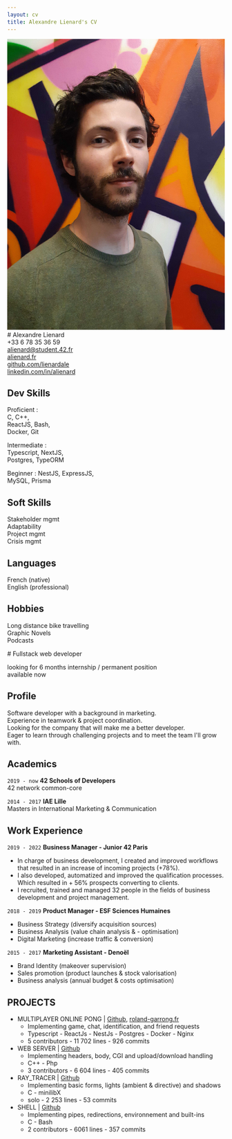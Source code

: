 ```yaml
---
layout: cv
title: Alexandre Lienard's CV
---
```

<!--- Logo --->
<link href="https://cdnjs.cloudflare.com/ajax/libs/font-awesome/5.13.0/css/all.min.css" rel="stylesheet">
<div markdown="1" class="left">

<div markdown="1" class="header">
<div class="photo">
<img id="photo" src="./assets/img/alienard.jpg">
</div>
# Alexandre Lienard  
  
</div>
<div class="reach_me">
<div><i class="fas fa-phone-alt"></i> +33 6 78 35 36 59 </div>
<div><i class="fas fa-envelope"></i><a href="mailto:alienard@student.42.fr" title="alienard@student.42.fr"> alienard@student.42.fr </a></div>
<div><i class="fab fa-firefox-browser"></i><a href="https://alienard.fr"> alienard.fr</a></div>
<div><i class="fab fa-github"></i><a href="https://github.com/lienardale"> github.com/lienardale</a></div>
<div><i class="fab fa-linkedin"></i><a href="https://linkedin.com/in/alienard"> linkedin.com/in/alienard</a></div>
</div>

## Dev Skills
  Proficient :    
  C,      C++,    
  ReactJS,      Bash,    
  Docker,      Git      
    
  Intermediate :    
  Typescript,    NextJS,    
  Postgres,  TypeORM    
    
  Beginner : 
  NestJS,    ExpressJS,    
  MySQL,    Prisma    


## Soft Skills

Stakeholder mgmt   
Adaptability   
Project mgmt   
Crisis mgmt   


## Languages

French (native)  
English (professional)

## Hobbies

Long distance bike travelling   
Graphic Novels  
Podcasts  



</div>


<div markdown="1" class="right">
# Fullstack web developer   
    
looking for 6 months internship / permanent position  
available now

## Profile

Software developer with a background in marketing.  
Experience in teamwork & project coordination.  
Looking for the company that will make me a better developer.  
Eager to learn through challenging projects and to meet the team I'll grow with.

## Academics

`2019 - now`
__42 Schools of Developers__  
42 network common-core

`2014 - 2017`
__IAE Lille__  
Masters in International Marketing & Communication  

## Work Experience

`2019 - 2022`
__Business Manager - Junior 42 Paris__  
- In charge of business development, I created and improved workflows that resulted in an increase of incoming projects (+78%).
- I also developed, automatized and improved the qualification processes. Which resulted in + 56% prospects converting to clients.
- I recruited, trained and managed 32 people in the fields of business development and project management.


`2018 - 2019`
__Product Manager - ESF Sciences Humaines__  
- Business Strategy (diversify acquisition sources)
- Business Analysis (value chain analysis & - optimisation)
- Digital Marketing (increase traffic & conversion)

`2015 - 2017`
__Marketing Assistant - Denoël__  
- Brand Identity (makeover supervision)
- Sales promotion (product launches & stock valorisation)
- Business analysis (annual budget & costs optimisation)

## PROJECTS
- MULTIPLAYER ONLINE PONG | [Github](https://github.com/lienardale/ft_transcendence), [roland-garrong.fr](https://roland-garrong.fr)
  - Implementing game, chat, identification, and friend requests 
  - Typescript - ReactJs - NestJs - Postgres - Docker - Nginx
  - 5 contributors - 11 702 lines - 926 commits
- WEB SERVER | [Github](https://github.com/lienardale/webserv) 
  - Implementing headers, body, CGI and upload/download handling
  - C++ - Php
  - 3 contributors - 6 604 lines - 405 commits
- RAY_TRACER | [Github](https://github.com/lienardale/mini_rt) 
  - Implementing basic forms, lights (ambient & directive) and shadows
  - C - minilibX
  - solo - 2 253 lines - 53 commits
- SHELL | [Github](https://github.com/lienardale/minishell) 
  - Implementing pipes, redirections, environnement and built-ins 
  - C - Bash
  - 2 contributors -  6061 lines - 357 commits


<!-- ### Footer

Last updated: June 2022 -->


